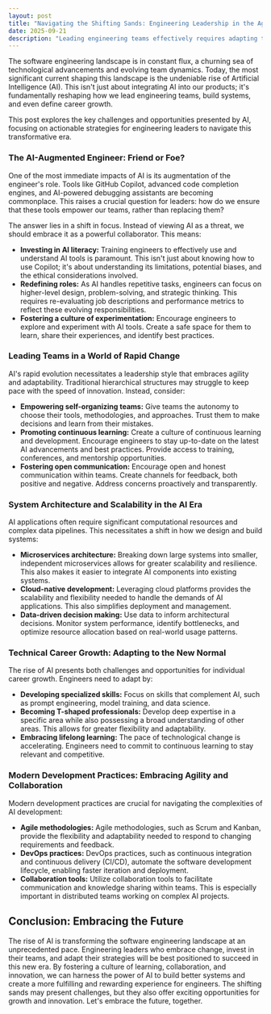 ```yaml
---
layout: post
title: "Navigating the Shifting Sands: Engineering Leadership in the Age of AI"
date: 2025-09-21
description: "Leading engineering teams effectively requires adapting to the rapid advancements in AI and evolving team dynamics."
---
```


The software engineering landscape is in constant flux, a churning sea of technological advancements and evolving team dynamics.  Today, the most significant current shaping this landscape is the undeniable rise of Artificial Intelligence (AI).  This isn't just about integrating AI into our products; it's fundamentally reshaping how we lead engineering teams, build systems, and even define career growth.

This post explores the key challenges and opportunities presented by AI, focusing on actionable strategies for engineering leaders to navigate this transformative era.

### The AI-Augmented Engineer: Friend or Foe?

One of the most immediate impacts of AI is its augmentation of the engineer's role.  Tools like GitHub Copilot, advanced code completion engines, and AI-powered debugging assistants are becoming commonplace.  This raises a crucial question for leaders: how do we ensure that these tools empower our teams, rather than replacing them?

The answer lies in a shift in focus.  Instead of viewing AI as a threat, we should embrace it as a powerful collaborator.  This means:

* **Investing in AI literacy:**  Training engineers to effectively use and understand AI tools is paramount.  This isn't just about knowing how to use Copilot; it's about understanding its limitations, potential biases, and the ethical considerations involved.
* **Redefining roles:**  As AI handles repetitive tasks, engineers can focus on higher-level design, problem-solving, and strategic thinking.  This requires re-evaluating job descriptions and performance metrics to reflect these evolving responsibilities.
* **Fostering a culture of experimentation:**  Encourage engineers to explore and experiment with AI tools.  Create a safe space for them to learn, share their experiences, and identify best practices.

### Leading Teams in a World of Rapid Change

AI's rapid evolution necessitates a leadership style that embraces agility and adaptability.  Traditional hierarchical structures may struggle to keep pace with the speed of innovation.  Instead, consider:

* **Empowering self-organizing teams:**  Give teams the autonomy to choose their tools, methodologies, and approaches.  Trust them to make decisions and learn from their mistakes.
* **Promoting continuous learning:**  Create a culture of continuous learning and development.  Encourage engineers to stay up-to-date on the latest AI advancements and best practices.  Provide access to training, conferences, and mentorship opportunities.
* **Fostering open communication:**  Encourage open and honest communication within teams.  Create channels for feedback, both positive and negative.  Address concerns proactively and transparently.

### System Architecture and Scalability in the AI Era

AI applications often require significant computational resources and complex data pipelines.  This necessitates a shift in how we design and build systems:

* **Microservices architecture:**  Breaking down large systems into smaller, independent microservices allows for greater scalability and resilience.  This also makes it easier to integrate AI components into existing systems.
* **Cloud-native development:**  Leveraging cloud platforms provides the scalability and flexibility needed to handle the demands of AI applications.  This also simplifies deployment and management.
* **Data-driven decision making:**  Use data to inform architectural decisions.  Monitor system performance, identify bottlenecks, and optimize resource allocation based on real-world usage patterns.

### Technical Career Growth:  Adapting to the New Normal

The rise of AI presents both challenges and opportunities for individual career growth.  Engineers need to adapt by:

* **Developing specialized skills:**  Focus on skills that complement AI, such as prompt engineering, model training, and data science.
* **Becoming T-shaped professionals:**  Develop deep expertise in a specific area while also possessing a broad understanding of other areas.  This allows for greater flexibility and adaptability.
* **Embracing lifelong learning:**  The pace of technological change is accelerating.  Engineers need to commit to continuous learning to stay relevant and competitive.

### Modern Development Practices:  Embracing Agility and Collaboration

Modern development practices are crucial for navigating the complexities of AI development:

* **Agile methodologies:**  Agile methodologies, such as Scrum and Kanban, provide the flexibility and adaptability needed to respond to changing requirements and feedback.
* **DevOps practices:**  DevOps practices, such as continuous integration and continuous delivery (CI/CD), automate the software development lifecycle, enabling faster iteration and deployment.
* **Collaboration tools:**  Utilize collaboration tools to facilitate communication and knowledge sharing within teams.  This is especially important in distributed teams working on complex AI projects.


## Conclusion: Embracing the Future

The rise of AI is transforming the software engineering landscape at an unprecedented pace.  Engineering leaders who embrace change, invest in their teams, and adapt their strategies will be best positioned to succeed in this new era.  By fostering a culture of learning, collaboration, and innovation, we can harness the power of AI to build better systems and create a more fulfilling and rewarding experience for engineers.  The shifting sands may present challenges, but they also offer exciting opportunities for growth and innovation.  Let's embrace the future, together.
